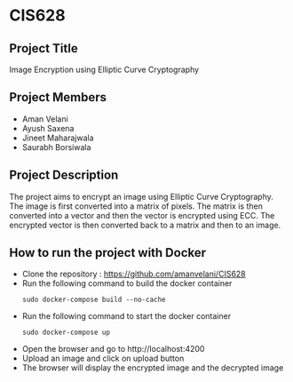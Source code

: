 # CIS628
## Project Title
Image Encryption using Elliptic Curve Cryptography

## Project Members
- Aman Velani
- Ayush Saxena
- Jineet Maharajwala
- Saurabh Borsiwala

## Project Description
The project aims to encrypt an image using Elliptic Curve Cryptography. The image is first converted into a matrix of pixels. The matrix is then converted into a vector and then the vector is encrypted using ECC. The encrypted vector is then converted back to a matrix and then to an image.

## How to run the project with Docker
- Clone the repository : https://github.com/amanvelani/CIS628
- Run the following command to  build the docker container
    ```
    sudo docker-compose build --no-cache
    ```
- Run the following command to start the docker container
    ```
    sudo docker-compose up
    ```
- Open the browser and go to http://localhost:4200
- Upload an image and click on upload button
- The browser will display the encrypted image and the decrypted image